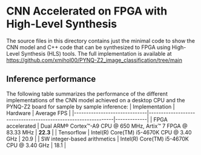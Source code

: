 # CNN Accelerated on FPGA with High-Level Synthesis
The source files in this directory contains just the minimal code to show the CNN model and C++ code that can be synthesized to FPGA using High-Level Synthesis (HLS) tools. The full implementation is available at https://github.com/xmihol00/PYNQ-Z2_image_classification/tree/main

## Inference performance
The following table summarizes the performance of the different implementations of the CNN model achieved on a desktop CPU and the PYNQ-Z2 board for sample by sample inference:
| Implementation               | Hardware                                                      | Average FPS | 
|------------------------------|---------------------------------------------------------------|-------------|
| FPGA accelerated             | Dual ARM® Cortex™-A9 CPU @ 650 MHz, Artix™ 7 FPGA @ 83.33 MHz | **22.3**    |
| Tensorflow                   | Intel(R) Core(TM) i5-4670K CPU @ 3.40 GHz                     | 20.9        |
| SW integer-based arithmetics | Intel(R) Core(TM) i5-4670K CPU @ 3.40 GHz                     | 18.1        |